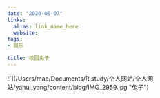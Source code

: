 ```yaml
---
date: "2020-06-07"
links:
  alias: link_name_here
  website: 
tags:
- 娱乐

title: 校园兔子
---
```

![](/Users/mac/Documents/R study/个人网站/个人网站/yahui_yang/content/blog/IMG_2959.jpg "兔子")
